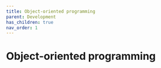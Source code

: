 ```yaml
---
title: Object-oriented programming
parent: Development
has_children: true
nav_order: 1
---
```


# Object-oriented programming